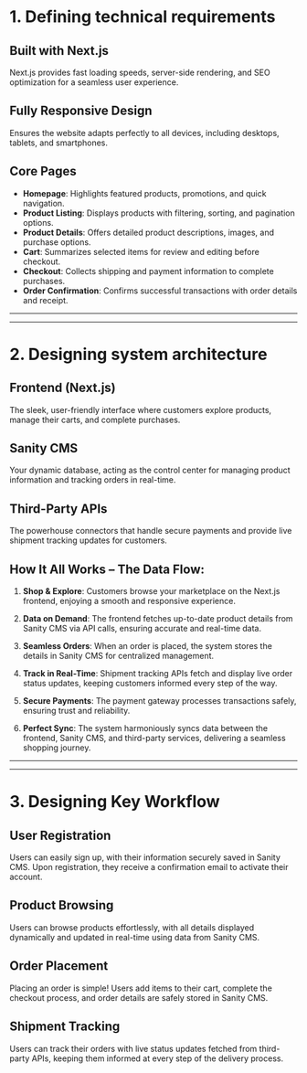 # 1. Defining technical requirements

## Built with Next.js
Next.js provides fast loading speeds, server-side rendering, and SEO optimization for a seamless user experience.

## Fully Responsive Design
Ensures the website adapts perfectly to all devices, including desktops, tablets, and smartphones.

## Core Pages

- **Homepage**: Highlights featured products, promotions, and quick navigation.
- **Product Listing**: Displays products with filtering, sorting, and pagination options.
- **Product Details**: Offers detailed product descriptions, images, and purchase options.
- **Cart**: Summarizes selected items for review and editing before checkout.
- **Checkout**: Collects shipping and payment information to complete purchases.
- **Order Confirmation**: Confirms successful transactions with order details and receipt.

---
---

# 2. Designing system architecture

## Frontend (Next.js)
The sleek, user-friendly interface where customers explore products, manage their carts, and complete purchases.

## Sanity CMS
Your dynamic database, acting as the control center for managing product information and tracking orders in real-time.

## Third-Party APIs
The powerhouse connectors that handle secure payments and provide live shipment tracking updates for customers.

## How It All Works – The Data Flow:

1. **Shop & Explore**: Customers browse your marketplace on the Next.js frontend, enjoying a smooth and responsive experience.

2. **Data on Demand**: The frontend fetches up-to-date product details from Sanity CMS via API calls, ensuring accurate and real-time data.

3. **Seamless Orders**: When an order is placed, the system stores the details in Sanity CMS for centralized management.

4. **Track in Real-Time**: Shipment tracking APIs fetch and display live order status updates, keeping customers informed every step of the way.

5. **Secure Payments**: The payment gateway processes transactions safely, ensuring trust and reliability.

6. **Perfect Sync**: The system harmoniously syncs data between the frontend, Sanity CMS, and third-party services, delivering a seamless shopping journey.

---
---

# 3. Designing Key Workflow

## User Registration
Users can easily sign up, with their information securely saved in Sanity CMS. Upon registration, they receive a confirmation email to activate their account.

## Product Browsing
Users can browse products effortlessly, with all details displayed dynamically and updated in real-time using data from Sanity CMS.

## Order Placement
Placing an order is simple! Users add items to their cart, complete the checkout process, and order details are safely stored in Sanity CMS.

## Shipment Tracking
Users can track their orders with live status updates fetched from third-party APIs, keeping them informed at every step of the delivery process.
